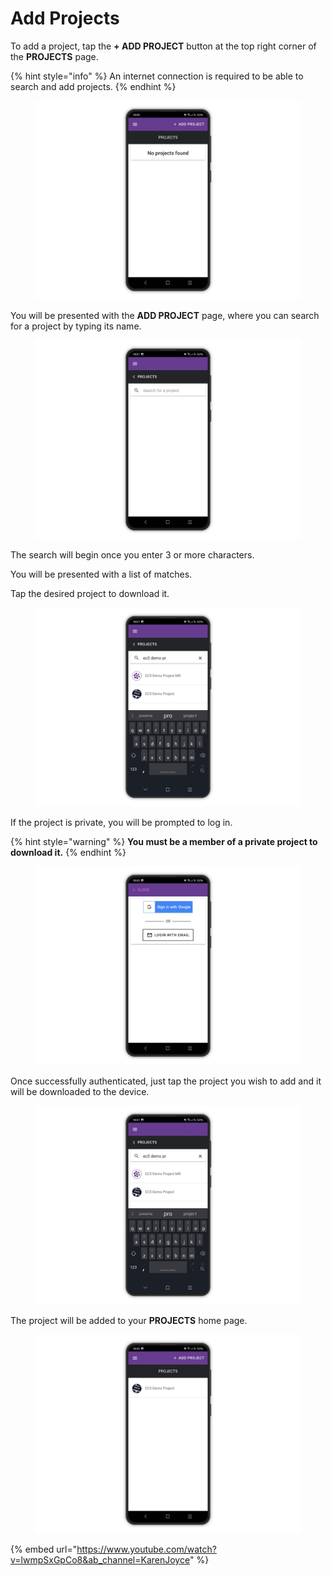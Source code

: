 # Add Projects

To add a project, tap the **+ ADD PROJECT** button at the top right corner of the **PROJECTS** page.&#x20;

{% hint style="info" %}
&#x20;An internet connection is required to be able to search and add projects.
{% endhint %}

<div align="left">

<figure><img src="../.gitbook/assets/20230412_185446860_1.png" alt=""><figcaption></figcaption></figure>

</div>

You will be presented with the **ADD PROJECT** page, where you can search for a project by typing its name.

<figure><img src="../.gitbook/assets/20230412_185446397_1.png" alt=""><figcaption></figcaption></figure>

The search will begin once you enter 3 or more characters.

You will be presented with a list of matches.

Tap the desired project to download it.

<figure><img src="../.gitbook/assets/20230412_185447733_1 (1).png" alt=""><figcaption></figcaption></figure>

If the project is private, you will be prompted to log in.

{% hint style="warning" %}
**You must be a member of a private project to download it.**
{% endhint %}

<figure><img src="../.gitbook/assets/20230412_185447259_1.png" alt=""><figcaption></figcaption></figure>

Once successfully authenticated, just tap the project you wish to add and it will be downloaded to the device.

<figure><img src="../.gitbook/assets/20230412_185447733_1.png" alt=""><figcaption></figcaption></figure>

The project will be added to your **PROJECTS** home page.

<figure><img src="../.gitbook/assets/20230412_185448096_1.png" alt=""><figcaption></figcaption></figure>

{% embed url="https://www.youtube.com/watch?v=lwmpSxGpCo8&ab_channel=KarenJoyce" %}
